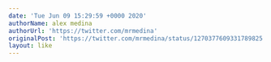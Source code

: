 ```yaml
---
date: 'Tue Jun 09 15:29:59 +0000 2020'
authorName: alex medina
authorUrl: 'https://twitter.com/mrmedina'
originalPost: 'https://twitter.com/mrmedina/status/1270377609331789825'
layout: like
---
```

